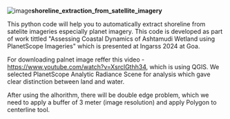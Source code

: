 ![image](https://github.com/user-attachments/assets/4f9e385f-1a2b-42d0-baf0-079d8b7134c9)**shoreline_extraction_from_satellite_imagery**

This python code will help you to automatically extract shoreline from satelite imageries especially planet imagery.
This code is developed as part of work tittled "Assessing Coastal Dynamics of Ashtamudi Wetland 
using PlanetScope Imageries" which is presented at Ingarss 2024 at Goa.

For downloading palnet image reffer this video - https://www.youtube.com/watch?v=XsrclGthh34, which is using QGIS.
We selected PlanetScope Analytic Radiance Scene for analysis which gave clear distinction between land and water.

After using the alhorithm, there will be double edge problem, which we need to apply a buffer of 3 meter (image resolution) and apply  Polygon to centerline tool.
